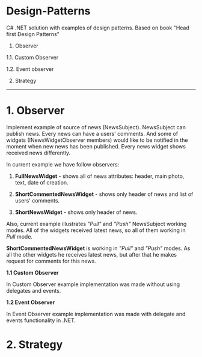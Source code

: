 # Design-Patterns
C# .NET solution with examples of design patterns. Based on book "Head first Design Patterns"

1. Observer

  1.1. Custom Observer
  
  1.2. Event observer
  
2. Strategy

---------------------------------------------
# 1. Observer
Implement example of source of news (NewsSubject). NewsSubject can publish news. Every news can have a users' comments.
And some of widgets (INewsWidgetObserver members) would like to be notified in the moment when new news has been published. Every news widget shows received news differently.

In current example we have follow observers:

1) **FullNewsWidget** - shows all of news attributes: header, main photo, text, date of creation.

2) **ShortCommentedNewsWidget** - shows only header of news and list of users' comments.

3) **ShortNewsWidget** - shows only header of news.

Also, current example illustrates *"Pull"* and *"Push"* NewsSubject working modes. All of the widgets received latest news, so all of them working in *Pull* mode.

**ShortCommentedNewsWidget** is working in *"Pull"* and *"Push"* modes. As all the other widgets he receives latest news, but after that he makes request for comments for this news.

**1.1 Custom Observer**

In Custom Observer example implementation was made without using delegates and events.

**1.2 Event Observer**

In Event Observer example implementation was made with delegate and events functionality in .NET.

# 2. Strategy
